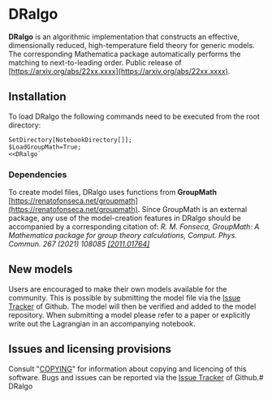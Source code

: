 # DRalgo
**DRalgo** is an algorithmic implementation that constructs an effective,
dimensionally reduced, high-temperature field theory for generic models.
The corresponding Mathematica package automatically performs the matching to next-to-leading order. 
Public release of
[https://arxiv.org/abs/22xx.xxxx](https://arxiv.org/abs/22xx.xxxx).

## Installation

To load DRalgo the following commands need to be executed from the root directory:

	SetDirectory[NotebookDirectory[]]; 
	$LoadGroupMath=True;
	<<DRalgo`

### Dependencies

To create model files, DRalgo uses functions from **GroupMath**
[https://renatofonseca.net/groupmath](https://renatofonseca.net/groupmath). Since GroupMath is an external package, any use of the model-creation features in DRalgo should be accompanied by a corresponding citation of:
*R. M. Fonseca, GroupMath: A Mathematica package for group theory calculations, Comput. Phys. Commun. 267 (2021) 108085 [[2011.01764]](https://arxiv.org/abs/2011.01764)*


## New models

Users are encouraged to make their own models available for the community. This is possible by submitting the model file via the
[Issue Tracker](https://github.com/dr-algo/DRalgo/issues) of Github.
The model will then be verified and added to the model repository. When submitting a model please refer to a paper or explicitly write out the Lagrangian in an accompanying notebook.

## Issues and licensing provisions
Consult "[COPYING](COPYING)" for information about copying and licencing of this software.
Bugs and issues can be reported via the
[Issue Tracker](https://github.com/dr-algo/DRalgo/issues) of Github.# DRalgo

